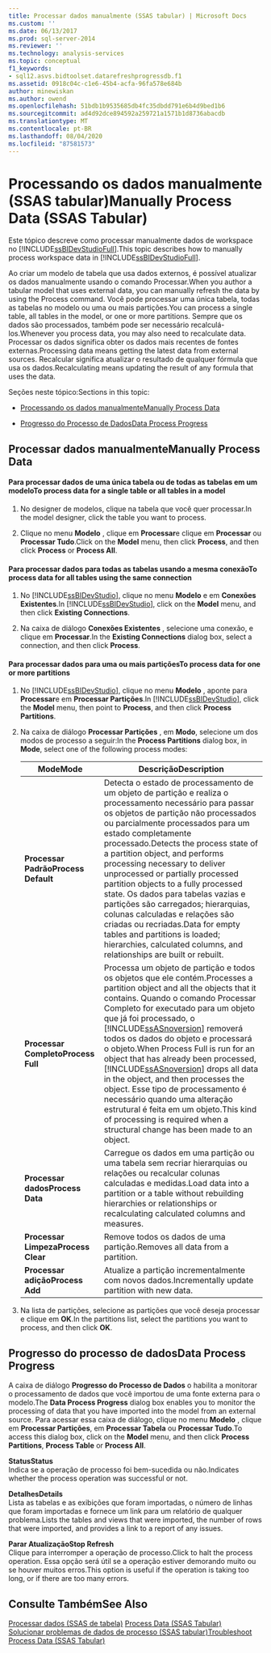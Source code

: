 ```yaml
---
title: Processar dados manualmente (SSAS tabular) | Microsoft Docs
ms.custom: ''
ms.date: 06/13/2017
ms.prod: sql-server-2014
ms.reviewer: ''
ms.technology: analysis-services
ms.topic: conceptual
f1_keywords:
- sql12.asvs.bidtoolset.datarefreshprogressdb.f1
ms.assetid: 0918c04c-c1e6-45b4-acfa-96fa578e684b
author: minewiskan
ms.author: owend
ms.openlocfilehash: 51bdb1b9535685db4fc35dbdd791e6b4d9bed1b6
ms.sourcegitcommit: ad4d92dce894592a259721a1571b1d8736abacdb
ms.translationtype: MT
ms.contentlocale: pt-BR
ms.lasthandoff: 08/04/2020
ms.locfileid: "87581573"
---
```

# <a name="manually-process-data-ssas-tabular"></a><span data-ttu-id="37b92-102">Processando os dados manualmente (SSAS tabular)</span><span class="sxs-lookup"><span data-stu-id="37b92-102">Manually Process Data (SSAS Tabular)</span></span>
  <span data-ttu-id="37b92-103">Este tópico descreve como processar manualmente dados de workspace no [!INCLUDE[ssBIDevStudioFull](../includes/ssbidevstudiofull-md.md)].</span><span class="sxs-lookup"><span data-stu-id="37b92-103">This topic describes how to manually process workspace data in [!INCLUDE[ssBIDevStudioFull](../includes/ssbidevstudiofull-md.md)].</span></span>  
  
 <span data-ttu-id="37b92-104">Ao criar um modelo de tabela que usa dados externos, é possível atualizar os dados manualmente usando o comando Processar.</span><span class="sxs-lookup"><span data-stu-id="37b92-104">When you author a tabular model that uses external data, you can manually refresh the data by using the Process command.</span></span> <span data-ttu-id="37b92-105">Você pode processar uma única tabela, todas as tabelas no modelo ou uma ou mais partições.</span><span class="sxs-lookup"><span data-stu-id="37b92-105">You can process a single table, all tables in the model, or one or more partitions.</span></span> <span data-ttu-id="37b92-106">Sempre que os dados são processados, também pode ser necessário recalculá-los.</span><span class="sxs-lookup"><span data-stu-id="37b92-106">Whenever you process data, you may also need to recalculate data.</span></span>  <span data-ttu-id="37b92-107">Processar os dados significa obter os dados mais recentes de fontes externas.</span><span class="sxs-lookup"><span data-stu-id="37b92-107">Processing data means getting the latest data from external sources.</span></span> <span data-ttu-id="37b92-108">Recalcular significa atualizar o resultado de qualquer fórmula que usa os dados.</span><span class="sxs-lookup"><span data-stu-id="37b92-108">Recalculating means updating the result of any formula that uses the data.</span></span>  
  
 <span data-ttu-id="37b92-109">Seções neste tópico:</span><span class="sxs-lookup"><span data-stu-id="37b92-109">Sections in this topic:</span></span>  
  
-   [<span data-ttu-id="37b92-110">Processando os dados manualmente</span><span class="sxs-lookup"><span data-stu-id="37b92-110">Manually Process Data</span></span>](#bkmk_mahually_process)  
  
-   [<span data-ttu-id="37b92-111">Progresso do Processo de Dados</span><span class="sxs-lookup"><span data-stu-id="37b92-111">Data Process Progress</span></span>](#bkmk_data_process_progress)  
  
##  <a name="manually-process-data"></a><a name="bkmk_mahually_process"></a><span data-ttu-id="37b92-112">Processar dados manualmente</span><span class="sxs-lookup"><span data-stu-id="37b92-112">Manually Process Data</span></span>  
  
#### <a name="to-process-data-for-a-single-table-or-all-tables-in-a-model"></a><span data-ttu-id="37b92-113">Para processar dados de uma única tabela ou de todas as tabelas em um modelo</span><span class="sxs-lookup"><span data-stu-id="37b92-113">To process data for a single table or all tables in a model</span></span>  
  
1.  <span data-ttu-id="37b92-114">No designer de modelos, clique na tabela que você quer processar.</span><span class="sxs-lookup"><span data-stu-id="37b92-114">In the model designer, click the table you want to process.</span></span>  
  
2.  <span data-ttu-id="37b92-115">Clique no menu **Modelo** , clique em **Processar**e clique em **Processar** ou **Processar Tudo**.</span><span class="sxs-lookup"><span data-stu-id="37b92-115">Click on the **Model** menu, then click **Process**, and then click **Process** or **Process All**.</span></span>  
  
#### <a name="to-process-data-for-all-tables-using-the-same-connection"></a><span data-ttu-id="37b92-116">Para processar dados para todas as tabelas usando a mesma conexão</span><span class="sxs-lookup"><span data-stu-id="37b92-116">To process data for all tables using the same connection</span></span>  
  
1.  <span data-ttu-id="37b92-117">No [!INCLUDE[ssBIDevStudio](../includes/ssbidevstudio-md.md)], clique no menu **Modelo** e em **Conexões Existentes**.</span><span class="sxs-lookup"><span data-stu-id="37b92-117">In [!INCLUDE[ssBIDevStudio](../includes/ssbidevstudio-md.md)], click on the **Model** menu, and then click **Existing Connections**.</span></span>  
  
2.  <span data-ttu-id="37b92-118">Na caixa de diálogo **Conexões Existentes** , selecione uma conexão, e clique em **Processar**.</span><span class="sxs-lookup"><span data-stu-id="37b92-118">In the **Existing Connections** dialog box, select a connection, and then click **Process**.</span></span>  
  
#### <a name="to-process-data-for-one-or-more-partitions"></a><span data-ttu-id="37b92-119">Para processar dados para uma ou mais partições</span><span class="sxs-lookup"><span data-stu-id="37b92-119">To process data for one or more partitions</span></span>  
  
1.  <span data-ttu-id="37b92-120">No [!INCLUDE[ssBIDevStudio](../includes/ssbidevstudio-md.md)], clique no menu **Modelo** , aponte para **Processar**e em **Processar Partições**.</span><span class="sxs-lookup"><span data-stu-id="37b92-120">In [!INCLUDE[ssBIDevStudio](../includes/ssbidevstudio-md.md)], click the **Model** menu, then point to **Process**, and then click **Process Partitions**.</span></span>  
  
2.  <span data-ttu-id="37b92-121">Na caixa de diálogo **Processar Partições** , em **Modo**, selecione um dos modos de processo a seguir:</span><span class="sxs-lookup"><span data-stu-id="37b92-121">In the **Process Partitions** dialog box, in **Mode**, select one of the following process modes:</span></span>  
  
    |<span data-ttu-id="37b92-122">Mode</span><span class="sxs-lookup"><span data-stu-id="37b92-122">Mode</span></span>|<span data-ttu-id="37b92-123">Descrição</span><span class="sxs-lookup"><span data-stu-id="37b92-123">Description</span></span>|  
    |----------|-----------------|  
    |<span data-ttu-id="37b92-124">**Processar Padrão**</span><span class="sxs-lookup"><span data-stu-id="37b92-124">**Process Default**</span></span>|<span data-ttu-id="37b92-125">Detecta o estado de processamento de um objeto de partição e realiza o processamento necessário para passar os objetos de partição não processados ou parcialmente processados para um estado completamente processado.</span><span class="sxs-lookup"><span data-stu-id="37b92-125">Detects the process state of a partition object, and performs processing necessary to deliver unprocessed or partially processed partition objects to a fully processed state.</span></span> <span data-ttu-id="37b92-126">Os dados para tabelas vazias e partições são carregados; hierarquias, colunas calculadas e relações são criadas ou recriadas.</span><span class="sxs-lookup"><span data-stu-id="37b92-126">Data for empty tables and partitions is loaded; hierarchies, calculated columns, and relationships are built or rebuilt.</span></span>|  
    |<span data-ttu-id="37b92-127">**Processar Completo**</span><span class="sxs-lookup"><span data-stu-id="37b92-127">**Process Full**</span></span>|<span data-ttu-id="37b92-128">Processa um objeto de partição e todos os objetos que ele contém.</span><span class="sxs-lookup"><span data-stu-id="37b92-128">Processes a partition object and all the objects that it contains.</span></span> <span data-ttu-id="37b92-129">Quando o comando Processar Completo for executado para um objeto que já foi processado, o [!INCLUDE[ssASnoversion](../includes/ssasnoversion-md.md)] removerá todos os dados do objeto e processará o objeto.</span><span class="sxs-lookup"><span data-stu-id="37b92-129">When Process Full is run for an object that has already been processed, [!INCLUDE[ssASnoversion](../includes/ssasnoversion-md.md)] drops all data in the object, and then processes the object.</span></span> <span data-ttu-id="37b92-130">Esse tipo de processamento é necessário quando uma alteração estrutural é feita em um objeto.</span><span class="sxs-lookup"><span data-stu-id="37b92-130">This kind of processing is required when a structural change has been made to an object.</span></span>|  
    |<span data-ttu-id="37b92-131">**Processar dados**</span><span class="sxs-lookup"><span data-stu-id="37b92-131">**Process Data**</span></span>|<span data-ttu-id="37b92-132">Carregue os dados em uma partição ou uma tabela sem recriar hierarquias ou relações ou recalcular colunas calculadas e medidas.</span><span class="sxs-lookup"><span data-stu-id="37b92-132">Load data into a partition or a table without rebuilding hierarchies or relationships or recalculating calculated columns and measures.</span></span>|  
    |<span data-ttu-id="37b92-133">**Processar Limpeza**</span><span class="sxs-lookup"><span data-stu-id="37b92-133">**Process Clear**</span></span>|<span data-ttu-id="37b92-134">Remove todos os dados de uma partição.</span><span class="sxs-lookup"><span data-stu-id="37b92-134">Removes all data from a partition.</span></span>|  
    |<span data-ttu-id="37b92-135">**Processar adição**</span><span class="sxs-lookup"><span data-stu-id="37b92-135">**Process Add**</span></span>|<span data-ttu-id="37b92-136">Atualize a partição incrementalmente com novos dados.</span><span class="sxs-lookup"><span data-stu-id="37b92-136">Incrementally update partition with new data.</span></span>|  
  
3.  <span data-ttu-id="37b92-137">Na lista de partições, selecione as partições que você deseja processar e clique em **OK**.</span><span class="sxs-lookup"><span data-stu-id="37b92-137">In the partitions list, select the partitions you want to process, and then click **OK**.</span></span>  
  
##  <a name="data-process-progress"></a><a name="bkmk_data_process_progress"></a><span data-ttu-id="37b92-138">Progresso do processo de dados</span><span class="sxs-lookup"><span data-stu-id="37b92-138">Data Process Progress</span></span>  
 <span data-ttu-id="37b92-139">A caixa de diálogo **Progresso do Processo de Dados** o habilita a monitorar o processamento de dados que você importou de uma fonte externa para o modelo.</span><span class="sxs-lookup"><span data-stu-id="37b92-139">The **Data Process Progress** dialog box enables you to monitor the processing of data that you have imported into the model from an external source.</span></span> <span data-ttu-id="37b92-140">Para acessar essa caixa de diálogo, clique no menu **Modelo** , clique em **Processar Partições**, em **Processar Tabela** ou **Processar Tudo**.</span><span class="sxs-lookup"><span data-stu-id="37b92-140">To access this dialog box, click on the **Model** menu, and then click **Process Partitions**, **Process Table** or **Process All**.</span></span>  
  
 <span data-ttu-id="37b92-141">**Status**</span><span class="sxs-lookup"><span data-stu-id="37b92-141">**Status**</span></span>  
 <span data-ttu-id="37b92-142">Indica se a operação de processo foi bem-sucedida ou não.</span><span class="sxs-lookup"><span data-stu-id="37b92-142">Indicates whether the process operation was successful or not.</span></span>  
  
 <span data-ttu-id="37b92-143">**Detalhes**</span><span class="sxs-lookup"><span data-stu-id="37b92-143">**Details**</span></span>  
 <span data-ttu-id="37b92-144">Lista as tabelas e as exibições que foram importadas, o número de linhas que foram importadas e fornece um link para um relatório de qualquer problema.</span><span class="sxs-lookup"><span data-stu-id="37b92-144">Lists the tables and views that were imported, the number of rows that were imported, and provides a link to a report of any issues.</span></span>  
  
 <span data-ttu-id="37b92-145">**Parar Atualização**</span><span class="sxs-lookup"><span data-stu-id="37b92-145">**Stop Refresh**</span></span>  
 <span data-ttu-id="37b92-146">Clique para interromper a operação de processo.</span><span class="sxs-lookup"><span data-stu-id="37b92-146">Click to halt the process operation.</span></span> <span data-ttu-id="37b92-147">Essa opção será útil se a operação estiver demorando muito ou se houver muitos erros.</span><span class="sxs-lookup"><span data-stu-id="37b92-147">This option is useful if the operation is taking too long, or if there are too many errors.</span></span>  
  
## <a name="see-also"></a><span data-ttu-id="37b92-148">Consulte Também</span><span class="sxs-lookup"><span data-stu-id="37b92-148">See Also</span></span>  
 <span data-ttu-id="37b92-149">[Processar dados &#40;SSAS de tabela&#41;](process-data-ssas-tabular.md) </span><span class="sxs-lookup"><span data-stu-id="37b92-149">[Process Data &#40;SSAS Tabular&#41;](process-data-ssas-tabular.md) </span></span>  
 [<span data-ttu-id="37b92-150">Solucionar problemas de dados de processo &#40;SSAS tabular&#41;</span><span class="sxs-lookup"><span data-stu-id="37b92-150">Troubleshoot Process Data &#40;SSAS Tabular&#41;</span></span>](troubleshoot-process-data-ssas-tabular.md)  
  
  
